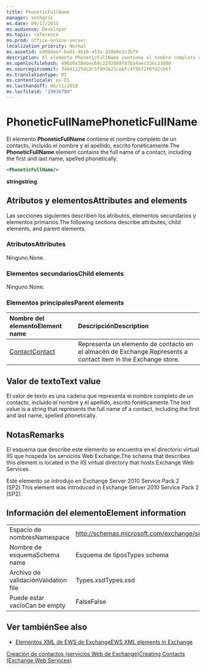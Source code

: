 ```yaml
---
title: PhoneticFullName
manager: sethgros
ms.date: 09/17/2015
ms.audience: Developer
ms.topic: reference
ms.prod: office-online-server
localization_priority: Normal
ms.assetid: ed08dee7-ba01-4b10-a53a-d28b8e1c3bf9
description: El elemento PhoneticFullName contiene el nombre completo de un contacto, incluido el nombre y el apellido, escrito fonéticamente.
ms.openlocfilehash: 496d0a58ebec68c2292088f87ba4aec336c23d80
ms.sourcegitcommit: 34041125dc8c5f993b21cebfc4f8b72f0fd2cb6f
ms.translationtype: MT
ms.contentlocale: es-ES
ms.lasthandoff: 06/11/2018
ms.locfileid: "19836780"
---
```

# <a name="phoneticfullname"></a><span data-ttu-id="740b2-103">PhoneticFullName</span><span class="sxs-lookup"><span data-stu-id="740b2-103">PhoneticFullName</span></span>

<span data-ttu-id="740b2-104">El elemento **PhoneticFullName** contiene el nombre completo de un contacto, incluido el nombre y el apellido, escrito fonéticamente.</span><span class="sxs-lookup"><span data-stu-id="740b2-104">The **PhoneticFullName** element contains the full name of a contact, including the first and last name, spelled phonetically.</span></span> 
  
```XML
<PhoneticFullName/>
```

 <span data-ttu-id="740b2-105">**string**</span><span class="sxs-lookup"><span data-stu-id="740b2-105">**string**</span></span>
## <a name="attributes-and-elements"></a><span data-ttu-id="740b2-106">Atributos y elementos</span><span class="sxs-lookup"><span data-stu-id="740b2-106">Attributes and elements</span></span>

<span data-ttu-id="740b2-107">Las secciones siguientes describen los atributos, elementos secundarios y elementos primarios.</span><span class="sxs-lookup"><span data-stu-id="740b2-107">The following sections describe attributes, child elements, and parent elements.</span></span>
  
### <a name="attributes"></a><span data-ttu-id="740b2-108">Atributos</span><span class="sxs-lookup"><span data-stu-id="740b2-108">Attributes</span></span>

<span data-ttu-id="740b2-109">Ninguno.</span><span class="sxs-lookup"><span data-stu-id="740b2-109">None.</span></span>
  
### <a name="child-elements"></a><span data-ttu-id="740b2-110">Elementos secundarios</span><span class="sxs-lookup"><span data-stu-id="740b2-110">Child elements</span></span>

<span data-ttu-id="740b2-111">Ninguno.</span><span class="sxs-lookup"><span data-stu-id="740b2-111">None.</span></span>
  
### <a name="parent-elements"></a><span data-ttu-id="740b2-112">Elementos principales</span><span class="sxs-lookup"><span data-stu-id="740b2-112">Parent elements</span></span>

|<span data-ttu-id="740b2-113">**Nombre del elemento**</span><span class="sxs-lookup"><span data-stu-id="740b2-113">**Element name**</span></span>|<span data-ttu-id="740b2-114">**Descripción**</span><span class="sxs-lookup"><span data-stu-id="740b2-114">**Description**</span></span>|
|:-----|:-----|
|[<span data-ttu-id="740b2-115">Contact</span><span class="sxs-lookup"><span data-stu-id="740b2-115">Contact</span></span>](contact.md) <br/> |<span data-ttu-id="740b2-116">Representa un elemento de contacto en el almacén de Exchange.</span><span class="sxs-lookup"><span data-stu-id="740b2-116">Represents a contact item in the Exchange store.</span></span>  <br/> |
   
## <a name="text-value"></a><span data-ttu-id="740b2-117">Valor de texto</span><span class="sxs-lookup"><span data-stu-id="740b2-117">Text value</span></span>

<span data-ttu-id="740b2-118">El valor de texto es una cadena que representa el nombre completo de un contacto, incluido el nombre y el apellido, escrito fonéticamente.</span><span class="sxs-lookup"><span data-stu-id="740b2-118">The text value is a string that represents the full name of a contact, including the first and last name, spelled phonetically.</span></span>
  
## <a name="remarks"></a><span data-ttu-id="740b2-119">Notas</span><span class="sxs-lookup"><span data-stu-id="740b2-119">Remarks</span></span>

<span data-ttu-id="740b2-120">El esquema que describe este elemento se encuentra en el directorio virtual IIS que hospeda los servicios Web Exchange.</span><span class="sxs-lookup"><span data-stu-id="740b2-120">The schema that describes this element is located in the IIS virtual directory that hosts Exchange Web Services.</span></span>
  
<span data-ttu-id="740b2-121">Este elemento se introdujo en Exchange Server 2010 Service Pack 2 (SP2).</span><span class="sxs-lookup"><span data-stu-id="740b2-121">This element was introduced in Exchange Server 2010 Service Pack 2 (SP2).</span></span>
  
## <a name="element-information"></a><span data-ttu-id="740b2-122">Información del elemento</span><span class="sxs-lookup"><span data-stu-id="740b2-122">Element information</span></span>

|||
|:-----|:-----|
|<span data-ttu-id="740b2-123">Espacio de nombres</span><span class="sxs-lookup"><span data-stu-id="740b2-123">Namespace</span></span>  <br/> |http://schemas.microsoft.com/exchange/services/2006/types  <br/> |
|<span data-ttu-id="740b2-124">Nombre de esquema</span><span class="sxs-lookup"><span data-stu-id="740b2-124">Schema name</span></span>  <br/> |<span data-ttu-id="740b2-125">Esquema de tipos</span><span class="sxs-lookup"><span data-stu-id="740b2-125">Types schema</span></span>  <br/> |
|<span data-ttu-id="740b2-126">Archivo de validación</span><span class="sxs-lookup"><span data-stu-id="740b2-126">Validation file</span></span>  <br/> |<span data-ttu-id="740b2-127">Types.xsd</span><span class="sxs-lookup"><span data-stu-id="740b2-127">Types.xsd</span></span>  <br/> |
|<span data-ttu-id="740b2-128">Puede estar vacío</span><span class="sxs-lookup"><span data-stu-id="740b2-128">Can be empty</span></span>  <br/> |<span data-ttu-id="740b2-129">False</span><span class="sxs-lookup"><span data-stu-id="740b2-129">False</span></span>  <br/> |
   
## <a name="see-also"></a><span data-ttu-id="740b2-130">Ver también</span><span class="sxs-lookup"><span data-stu-id="740b2-130">See also</span></span>



- [<span data-ttu-id="740b2-131">Elementos XML de EWS de Exchange</span><span class="sxs-lookup"><span data-stu-id="740b2-131">EWS XML elements in Exchange</span></span>](ews-xml-elements-in-exchange.md)


[<span data-ttu-id="740b2-132">Creación de contactos (servicios Web de Exchange)</span><span class="sxs-lookup"><span data-stu-id="740b2-132">Creating Contacts (Exchange Web Services)</span></span>](http://msdn.microsoft.com/library/4845917e-70d1-481c-bbd7-011ec6571789%28Office.15%29.aspx)

